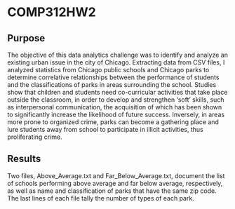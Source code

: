 # COMP312HW2
## Purpose
The objective of this data analytics challenge was to identify and analyze an existing urban issue in the city of Chicago. Extracting data from CSV files, I analyzed statistics from Chicago public schools and Chicago parks to determine correlative relationships between the performance of students and the classifications of parks in areas surrounding the school. Studies show that children and students need co-curricular activities that take place outside the classroom, in order to develop and strengthen ‘soft’ skills, such as interpersonal communication, the acquisition of which has been shown to significantly increase the likelihood of future success. Inversely, in areas more prone to organized crime, parks can become a gathering place and lure students away from school to participate in illicit activities, thus proliferating crime.

## Results
Two files, Above_Average.txt and Far_Below_Average.txt, document the list of schools performing above average and far below average, respectively, as well as name and classification of parks that have the same zip code. The last lines of each file tally the number of types of each park. 
